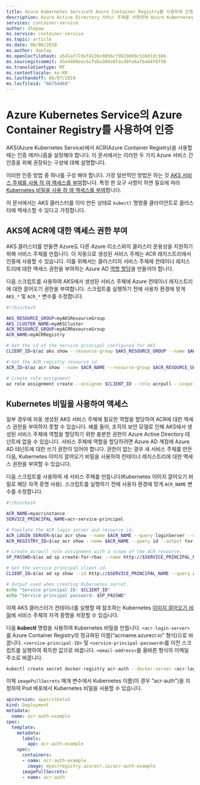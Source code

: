 ```yaml
---
title: Azure Kubernetes Service의 Azure Container Registry를 사용하여 인증
description: Azure Active Directory 서비스 주체를 사용하여 Azure Kubernetes Service에서 프라이빗 컨테이너 레지스트리에 있는 이미지에 대한 액세스 권한을 제공하는 방법에 대해 알아봅니다.
services: container-service
author: dlepow
ms.service: container-service
ms.topic: article
ms.date: 08/08/2018
ms.author: danlep
ms.openlocfilehash: a541af77daf4136c0056cf9919d69c538d1dc5b6
ms.sourcegitcommit: 45e4466eac6cfd6a30da9facd8fe6afba64f6f50
ms.translationtype: MT
ms.contentlocale: ko-KR
ms.lasthandoff: 06/07/2019
ms.locfileid: "66754468"
---
```

# <a name="authenticate-with-azure-container-registry-from-azure-kubernetes-service"></a>Azure Kubernetes Service의 Azure Container Registry를 사용하여 인증

AKS(Azure Kubernetes Service)에서 ACR(Azure Container Registry)을 사용할 때는 인증 메커니즘을 설정해야 합니다. 이 문서에서는 이러한 두 가지 Azure 서비스 간 인증을 위해 권장되는 구성에 대해 설명합니다.

이러한 인증 방법 중 하나를 구성 해야 합니다. 가장 일반적인 방법은 하는 것 [AKS 서비스 주체를 사용 하 여 액세스를 부여](#grant-aks-access-to-acr)합니다. 특정 한 요구 사항이 하면 필요에 따라 [Kubernetes 비밀을 사용 하 여 액세스를 부여](#access-with-kubernetes-secret)합니다.

이 문서에서는 AKS 클러스터를 이미 만든 상태로 `kubectl` 명령줄 클라이언트로 클러스터에 액세스할 수 있다고 가정합니다.

## <a name="grant-aks-access-to-acr"></a>AKS에 ACR에 대한 액세스 권한 부여

AKS 클러스터를 만들면 Azure도 다른 Azure 리소스와의 클러스터 운용성을 지원하기 위해 서비스 주체를 만듭니다. 이 자동으로 생성된 서비스 주체는 ACR 레지스트리에서 인증에 사용할 수 있습니다. 이를 위해서는 클러스터의 서비스 주체에 컨테이너 레지스트리에 대한 액세스 권한을 부여하는 Azure AD [역할 할당](../role-based-access-control/overview.md#role-assignments)을 만들어야 합니다.

다음 스크립트를 사용하여 AKS에서 생성된 서비스 주체에 Azure 컨테이너 레지스트리에 대한 끌어오기 권한을 부여합니다. 스크립트를 실행하기 전에 사용자 환경에 맞게 `AKS_*` 및 `ACR_*` 변수를 수정합니다.

```bash
#!/bin/bash

AKS_RESOURCE_GROUP=myAKSResourceGroup
AKS_CLUSTER_NAME=myAKSCluster
ACR_RESOURCE_GROUP=myACRResourceGroup
ACR_NAME=myACRRegistry

# Get the id of the service principal configured for AKS
CLIENT_ID=$(az aks show --resource-group $AKS_RESOURCE_GROUP --name $AKS_CLUSTER_NAME --query "servicePrincipalProfile.clientId" --output tsv)

# Get the ACR registry resource id
ACR_ID=$(az acr show --name $ACR_NAME --resource-group $ACR_RESOURCE_GROUP --query "id" --output tsv)

# Create role assignment
az role assignment create --assignee $CLIENT_ID --role acrpull --scope $ACR_ID
```

## <a name="access-with-kubernetes-secret"></a>Kubernetes 비밀을 사용하여 액세스

일부 경우에 자동 생성된 AKS 서비스 주체에 필요한 역할을 할당하여 ACR에 대한 액세스 권한을 부여하지 못할 수 있습니다. 예를 들어, 조직의 보안 모델로 인해 AKS에서 생성된 서비스 주체에 역할을 할당하기 위한 충분한 권한이 Azure Active Directory 테넌트에 없을 수 있습니다. 서비스 주체에 역할을 할당하려면 Azure AD 계정에 Azure AD 테넌트에 대한 쓰기 권한이 있어야 합니다. 권한이 없는 경우 새 서비스 주체를 만든 다음, Kubernetes 이미지 끌어오기 비밀을 사용하여 컨테이너 레지스트리에 대한 액세스 권한을 부여할 수 있습니다.

다음 스크립트를 사용하여 새 서비스 주체를 만듭니다(Kubernetes 이미지 끌어오기 비밀로 해당 자격 증명 사용). 스크립트를 실행하기 전에 사용자 환경에 맞게 `ACR_NAME` 변수를 수정합니다.

```bash
#!/bin/bash

ACR_NAME=myacrinstance
SERVICE_PRINCIPAL_NAME=acr-service-principal

# Populate the ACR login server and resource id.
ACR_LOGIN_SERVER=$(az acr show --name $ACR_NAME --query loginServer --output tsv)
ACR_REGISTRY_ID=$(az acr show --name $ACR_NAME --query id --output tsv)

# Create acrpull role assignment with a scope of the ACR resource.
SP_PASSWD=$(az ad sp create-for-rbac --name http://$SERVICE_PRINCIPAL_NAME --role acrpull --scopes $ACR_REGISTRY_ID --query password --output tsv)

# Get the service principal client id.
CLIENT_ID=$(az ad sp show --id http://$SERVICE_PRINCIPAL_NAME --query appId --output tsv)

# Output used when creating Kubernetes secret.
echo "Service principal ID: $CLIENT_ID"
echo "Service principal password: $SP_PASSWD"
```

이제 AKS 클러스터가 컨테이너를 실행할 때 참조하는 Kubernetes [이미지 끌어오기 비밀][image-pull-secret]에 서비스 주체의 자격 증명을 저장할 수 있습니다.

다음 **kubectl** 명령을 사용하여 Kubernetes 비밀을 만듭니다. `<acr-login-server>`를 Azure Container Registry의 정규화된 이름(“acrname.azurecr.io" 형식)으로 바꿉니다. `<service-principal-ID>` 및 `<service-principal-password>`를 이전 스크립트를 실행하여 획득한 값으로 바꿉니다. `<email-address>`를 올바른 형식의 이메일 주소로 바꿉니다.

```bash
kubectl create secret docker-registry acr-auth --docker-server <acr-login-server> --docker-username <service-principal-ID> --docker-password <service-principal-password> --docker-email <email-address>
```

이제 `imagePullSecrets` 매개 변수에서 Kubernetes 이름(이 경우 "acr-auth")을 지정하여 Pod 배포에서 Kubernetes 비밀을 사용할 수 있습니다.

```yaml
apiVersion: apps/v1beta1
kind: Deployment
metadata:
  name: acr-auth-example
spec:
  template:
    metadata:
      labels:
        app: acr-auth-example
    spec:
      containers:
      - name: acr-auth-example
        image: myacrregistry.azurecr.io/acr-auth-example
      imagePullSecrets:
      - name: acr-auth
```

<!-- LINKS - external -->
[kubernetes-secret]: https://kubernetes.io/docs/concepts/configuration/secret/
[image-pull-secret]: https://kubernetes.io/docs/concepts/configuration/secret/#using-imagepullsecrets
